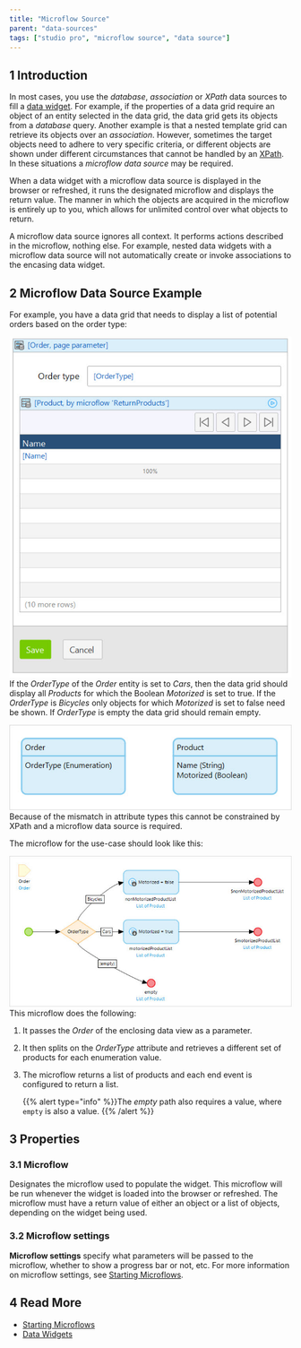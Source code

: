 ```yaml
---
title: "Microflow Source"
parent: "data-sources"
tags: ["studio pro", "microflow source", "data source"]
---
```


## 1 Introduction

In most cases, you use the *database*, *association* or *XPath* data sources to fill a [data widget](data-widgets). For example, if the properties of a data grid require an object of an entity selected in the data grid, the data grid gets its objects from a *database* query. Another example is that a nested template grid can retrieve its objects over an *association*. However, sometimes the target objects need to adhere to very specific criteria, or different objects are shown under different circumstances that cannot be handled by an [XPath](xpath-constraints). In these situations a *microflow data source* may be required.

When a data widget with a microflow data source is displayed in the browser or refreshed, it runs the designated microflow and displays the return value. The manner in which the objects are acquired in the microflow is entirely up to you, which allows for unlimited control over what objects to return.

A microflow data source ignores all context. It performs actions described in the microflow, nothing else. For example, nested data widgets with a microflow data source will not automatically create or invoke associations to the encasing data widget.

## 2 Microflow Data Source Example

For example, you have a data grid that needs to display a list of potential orders based on the order type:

![Microflow Data Source for a Data Grid](attachments/data-widgets/data-grid-microflow-source.jpg)
If the *OrderType* of the *Order* entity is set to *Cars*, then the data grid should display all *Products* for which the Boolean *Motorized* is set to true. If the *OrderType* is *Bicycles* only objects for which *Motorized* is set to false need be shown. If *OrderType* is empty the data grid should remain empty.

![Entities Example](attachments/data-widgets/entities-example.jpg)
Because of the mismatch in attribute types this cannot be constrained by XPath and a microflow data source is required. 

The microflow for the use-case should look like this:

![Microflow Example](attachments/data-widgets/microflow-nanoflow-example.jpg)
This microflow does the following:

1. It passes the *Order* of the enclosing data view as a parameter. 

2. It then splits on the *OrderType* attribute and retrieves a different set of products for each enumeration value. 

3. The microflow returns a list of products and each end event is configured to return a list. 

    {{% alert type="info" %}}The *empty* path also requires a value, where `empty` is also a value.
    {{% /alert %}}

## 3 Properties

###  3.1 Microflow

Designates the microflow used to populate the widget. This microflow will be run whenever the widget is loaded into the browser or refreshed. The microflow must have a return value of either an object or a list of objects, depending on the widget being used.

### 3.2 Microflow settings

**Microflow settings** specify what parameters will be passed to the microflow, whether to show a progress bar or not, etc. For more information on microflow settings, see [Starting Microflows](starting-microflows).

## 4 Read More

* [Starting Microflows](starting-microflows)
* [Data Widgets](data-widgets)